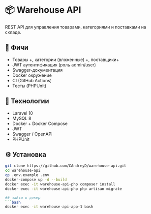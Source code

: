 # 📦 Warehouse API

REST API для управления товарами, категориями и поставками на складе.

## 🚀 Фичи
- Товары +, категории (вложенные) +, поставщики+
- JWT аутентификация (роль admin/user)
- Swagger-документация
- Docker окружение
- CI (GitHub Actions)
- Тесты (PHPUnit)

## 🧱 Технологии
- Laravel 10
- MySQL 8
- Docker + Docker Compose
- JWT
- Swagger / OpenAPI
- PHPUnit

## ⚙️ Установка

```bash
git clone https://github.com/CAndreyD/warehouse-api.git
cd warehouse-api
cp .env.example .env
docker-compose up -d --build
docker exec -it warehouse-api-php composer install
docker exec -it warehouse-api-php php artisan migrate

## зайти в докер
```bash
docker exec -it warehouse-api-app-1 bash